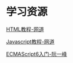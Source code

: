 # 学习资源

[HTML教程-网道](https://wangdoc.com/html/)

[Javascript教程-网道](https://wangdoc.com/javascript/)

[ECMAScript6入门-阮一峰](https://es6.ruanyifeng.com)

